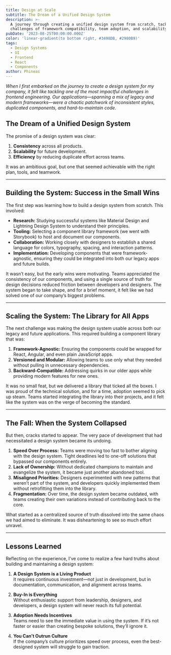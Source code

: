```yaml
---
title: Design at Scale
subtitle: The Dream of a Unified Design System  
description: >-
  A journey through creating a unified design system from scratch, tackling
  challenges of framework compatibility, team adoption, and scalability.
pubDate: '2023-08-25T00:00:00.000Z'
color: 'linear-gradient(to bottom right, #3498DB, #2980B9)'
tags:
  - Design Systems
  - UI
  - Frontend
  - React
  - Components
author: Phineas
---
```


_When I first embarked on the journey to create a design system for my company, it felt like tackling one of the most impactful challenges in frontend engineering. Our applications—spanning a mix of legacy and modern frameworks—were a chaotic patchwork of inconsistent styles, duplicated components, and hard-to-maintain code._  

## The Dream of a Unified Design System

The promise of a design system was clear:  
1. **Consistency** across all products.  
2. **Scalability** for future development.  
3. **Efficiency** by reducing duplicate effort across teams.  

It was an ambitious goal, but one that seemed achievable with the right plan, tools, and teamwork.

---

## Building the System: Success in the Small Wins  
The first step was learning how to build a design system from scratch. This involved:  
- **Research:** Studying successful systems like Material Design and Lightning Design System to understand their principles.  
- **Tooling:** Selecting a component library framework (we went with Storybook) to host and document our components.  
- **Collaboration:** Working closely with designers to establish a shared language for colors, typography, spacing, and interaction patterns.  
- **Implementation:** Developing components that were framework-agnostic, ensuring they could be integrated into both our legacy apps and future builds.  

It wasn’t easy, but the early wins were motivating. Teams appreciated the consistency of our components, and using a single source of truth for design decisions reduced friction between developers and designers. The system began to take shape, and for a brief moment, it felt like we had solved one of our company’s biggest problems.

---

## Scaling the System: The Library for All Apps  
The next challenge was making the design system usable across both our legacy and future applications. This required building a component library that was:  
1. **Framework-Agnostic:** Ensuring the components could be wrapped for React, Angular, and even plain JavaScript apps.  
2. **Versioned and Modular:** Allowing teams to use only what they needed without pulling in unnecessary dependencies.  
3. **Backward-Compatible:** Addressing quirks in our older apps while providing modern features for new ones.  

It was no small feat, but we delivered a library that ticked all the boxes. I was proud of the technical solution, and for a time, adoption seemed to pick up steam. Teams started integrating the library into their projects, and it felt like the system was on the verge of becoming the standard.

---

## The Fall: When the System Collapsed  
But then, cracks started to appear. The very pace of development that had necessitated a design system became its undoing.  

1. **Speed Over Process:** Teams were moving too fast to bother aligning with the design system. Tight deadlines led to one-off solutions that bypassed our components entirely.  
2. **Lack of Ownership:** Without dedicated champions to maintain and evangelize the system, it became just another abandoned tool.  
3. **Misaligned Priorities:** Designers experimented with new patterns that weren’t part of the system, and developers quickly implemented them without retrofitting them into the library.  
4. **Fragmentation:** Over time, the design system became outdated, with teams creating their own variations instead of contributing back to the core.  

What started as a centralized source of truth dissolved into the same chaos we had aimed to eliminate. It was disheartening to see so much effort unravel.

---

## Lessons Learned  
Reflecting on the experience, I’ve come to realize a few hard truths about building and maintaining a design system:  

1. **A Design System is a Living Product**  
   It requires continuous investment—not just in development, but in documentation, communication, and alignment across teams.  

2. **Buy-In is Everything**  
   Without enthusiastic support from leadership, designers, and developers, a design system will never reach its full potential.  

3. **Adoption Needs Incentives**  
   Teams need to see the immediate value in using the system. If it’s not faster or easier than creating bespoke solutions, they’ll ignore it.  

4. **You Can’t Outrun Culture**  
   If the company’s culture prioritizes speed over process, even the best-designed system will struggle to gain traction.
